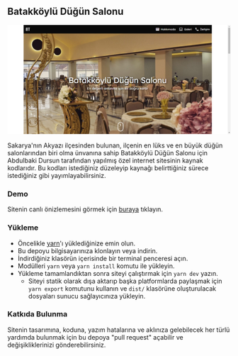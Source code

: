 ## Batakköylü Düğün Salonu

![demo image](/images/demo.png)

Sakarya'nın Akyazı ilçesinden bulunan, ilçenin en lüks ve en büyük düğün salonlarından biri olma ünvanına sahip Batakköylü Düğün Salonu için Abdulbaki Dursun tarafından yapılmış özel internet sitesinin kaynak kodlarıdır. Bu kodları istediğiniz düzeleyip kaynağı belirttiğiniz sürece istediğiniz gibi yayımlayabilirsiniz.

### Demo

Sitenin canlı önizlemesini görmek için [buraya](https://batakkoylu.netlify.app) tıklayın.

### Yükleme

- Öncelikle [yarn](https://yarnpkg.com)'ı yüklediğinize emin olun.
- Bu depoyu bilgisayarınıza klonlayın veya indirin.
- İndirdiğiniz klasörün içerisinde bir terminal penceresi açın.
- Modülleri `yarn` veya `yarn install` komutu ile yükleyin.
- Yükleme tamamlandıktan sonra siteyi çalıştırmak için `yarn dev` yazın.
  - Siteyi statik olarak dışa aktarıp başka platformlarda paylaşmak için `yarn export` komutunu kullanın ve `dist/` klasörüne oluşturulacak dosyaları sunucu sağlayıcınıza yükleyin.

### Katkıda Bulunma

Sitenin tasarımına, koduna, yazım hatalarına ve aklınıza gelebilecek her türlü yardımda bulunmak için bu depoya "pull request" açabilir ve değişikliklerinizi gönderebilirsiniz.
